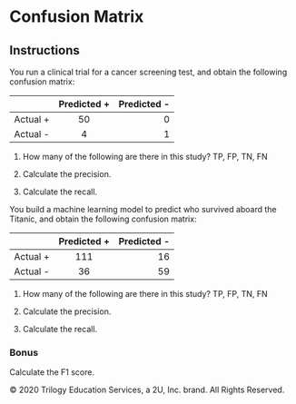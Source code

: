 # Confusion Matrix

## Instructions

You run a clinical trial for a cancer screening test, and obtain the following confusion matrix:

|          | Predicted + | Predicted - |
|----------|:-------------:|----------:|
| Actual + |      50       |    0      |
| Actual - |      4        |    1      |

1. How many of the following are there in this study? TP, FP, TN, FN

2. Calculate the precision.

3. Calculate the recall.

You build a machine learning model to predict who survived aboard the Titanic, and obtain the following confusion matrix:

|          | Predicted + | Predicted - |
|----------|:-------------:|----------:|
| Actual + |      111      |    16     |
| Actual - |      36       |    59     |

1. How many of the following are there in this study? TP, FP, TN, FN

2. Calculate the precision.

3. Calculate the recall.

### Bonus

Calculate the F1 score.

© 2020 Trilogy Education Services, a 2U, Inc. brand.  All Rights Reserved.